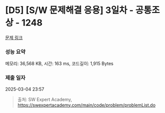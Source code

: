 # [D5] [S/W 문제해결 응용] 3일차 - 공통조상 - 1248 

[문제 링크](https://swexpertacademy.com/main/code/problem/problemDetail.do?contestProbId=AV15PTkqAPYCFAYD) 

### 성능 요약

메모리: 36,568 KB, 시간: 163 ms, 코드길이: 1,915 Bytes

### 제출 일자

2025-03-04 23:57



> 출처: SW Expert Academy, https://swexpertacademy.com/main/code/problem/problemList.do